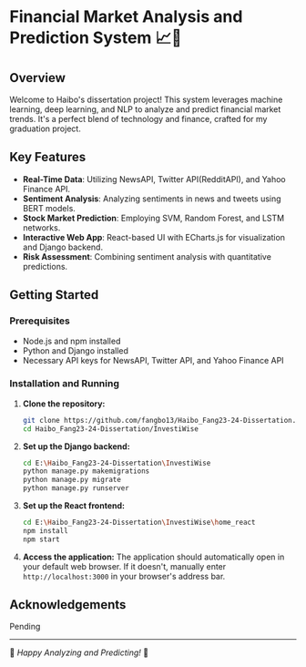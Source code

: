 # Financial Market Analysis and Prediction System 📈🤖

## Overview
Welcome to Haibo's dissertation project! This system leverages machine learning, deep learning, and NLP to analyze and predict financial market trends. It's a perfect blend of technology and finance, crafted for my graduation project.

## Key Features
- **Real-Time Data**: Utilizing NewsAPI, Twitter API(RedditAPI), and Yahoo Finance API.
- **Sentiment Analysis**: Analyzing sentiments in news and tweets using BERT models.
- **Stock Market Prediction**: Employing SVM, Random Forest, and LSTM networks.
- **Interactive Web App**: React-based UI with ECharts.js for visualization and Django backend.
- **Risk Assessment**: Combining sentiment analysis with quantitative predictions.

## Getting Started

### Prerequisites
- Node.js and npm installed
- Python and Django installed
- Necessary API keys for NewsAPI, Twitter API, and Yahoo Finance API

### Installation and Running

1. **Clone the repository:**
    ```sh
    git clone https://github.com/fangbo13/Haibo_Fang23-24-Dissertation.git
    cd Haibo_Fang23-24-Dissertation/InvestiWise
    ```

2. **Set up the Django backend:**
    ```sh
    cd E:\Haibo_Fang23-24-Dissertation\InvestiWise
    python manage.py makemigrations
    python manage.py migrate
    python manage.py runserver
    ```

3. **Set up the React frontend:**
    ```sh
    cd E:\Haibo_Fang23-24-Dissertation\InvestiWise\home_react
    npm install
    npm start
    ```

4. **Access the application:**
    The application should automatically open in your default web browser. If it doesn't, manually enter `http://localhost:3000` in your browser's address bar.

## Acknowledgements
Pending

---

🚀 *Happy Analyzing and Predicting!* 🚀
